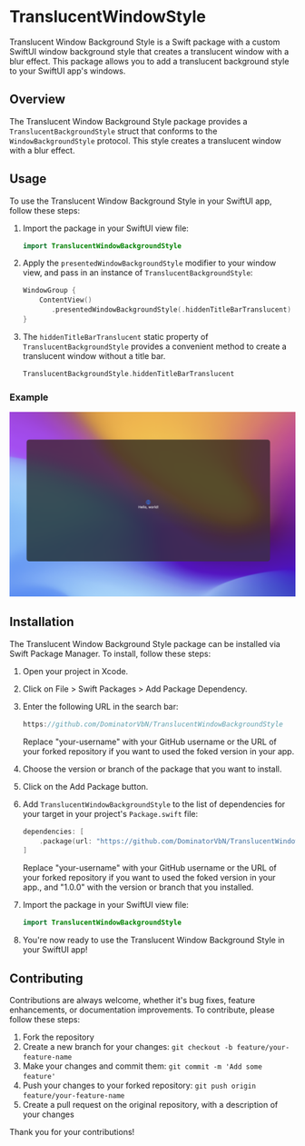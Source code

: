 # TranslucentWindowStyle

Translucent Window Background Style is a Swift package with a custom SwiftUI window background style that creates a translucent window with a blur effect. This package allows you to add a translucent background style to your SwiftUI app's windows.

## Overview

The Translucent Window Background Style package provides a `TranslucentBackgroundStyle` struct that conforms to the `WindowBackgroundStyle` protocol. This style creates a translucent window with a blur effect.

## Usage

To use the Translucent Window Background Style in your SwiftUI app, follow these steps:

1. Import the package in your SwiftUI view file:

   ```swift
   import TranslucentWindowBackgroundStyle
   ```

2. Apply the `presentedWindowBackgroundStyle` modifier to your window view, and pass in an instance of `TranslucentBackgroundStyle`:

   ```swift
   WindowGroup {
       ContentView()
          .presentedWindowBackgroundStyle(.hiddenTitleBarTranslucent)
   }
   ```

3. The `hiddenTitleBarTranslucent` static property of `TranslucentBackgroundStyle` provides a convenient method to create a translucent window without a title bar.

   ```swift
   TranslucentBackgroundStyle.hiddenTitleBarTranslucent
   ```

### Example

![screenshot](screenshot.png)

## Installation

The Translucent Window Background Style package can be installed via Swift Package Manager. To install, follow these steps:

1. Open your project in Xcode.

2. Click on File > Swift Packages > Add Package Dependency.

3. Enter the following URL in the search bar:

   ```javascript
   https://github.com/DominatorVbN/TranslucentWindowBackgroundStyle
   ```

   Replace "your-username" with your GitHub username or the URL of your forked repository if you want to used the foked version in your app.

4. Choose the version or branch of the package that you want to install.

5. Click on the Add Package button.

6. Add `TranslucentWindowBackgroundStyle` to the list of dependencies for your target in your project's `Package.swift` file:

   ```swift
   dependencies: [
       .package(url: "https://github.com/DominatorVbN/TranslucentWindowBackgroundStyle", .upToNextMinor(from: "1.0.0"))
   ]
   ```

   Replace "your-username" with your GitHub username or the URL of your forked repository if you want to used the foked version in your app., and "1.0.0" with the version or branch that you installed.

7. Import the package in your SwiftUI view file:

   ```swift
   import TranslucentWindowBackgroundStyle
   ```

8. You're now ready to use the Translucent Window Background Style in your SwiftUI app!

## Contributing

Contributions are always welcome, whether it's bug fixes, feature enhancements, or documentation improvements. To contribute, please follow these steps:

1. Fork the repository
2. Create a new branch for your changes: `git checkout -b feature/your-feature-name`
3. Make your changes and commit them: `git commit -m 'Add some feature'`
4. Push your changes to your forked repository: `git push origin feature/your-feature-name`
5. Create a pull request on the original repository, with a description of your changes

Thank you for your contributions!
